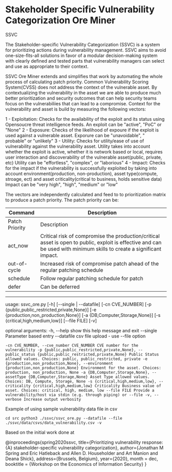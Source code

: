 Stakeholder Specific Vulnerability Categorization Ore Miner
========================

SSVC

The Stakeholder-specific Vulnerability Categorization (SSVC) is a system for prioritizing actions during vulnerability
management. SSVC aims to avoid one-size-fits-all solutions in favor of a modular decision-making system with clearly
defined and tested parts that vulnerability managers can select and use as appropriate to their context.

SSVC Ore Miner extends and simplifies that work by automating the whole process of calculating patch priority. Common
Vulnerability Scoring System(CVSS) does not address the context of the vulnerable asset. By contextualizing the
vulnerability in the asset we are able to produce much better prioritization and security outcomes that can help
security teams focus on the vulnerabiliies that can lead to a compromise. Context for the vulnerability and asset is
build by measuring the following vectors:

1 - Exploitation:
Checks for the availability of the exploit and its status using Opensoucre threat intelligence feeds. An exploit can
be "active", "PoC" or "None"
2 - Exposure:
Checks of the likelihood of expoure if the exploit is used against a vulnerable asset. Exporure can be "unavoidable", "
probable" or "unlikely"
3 - Utility:
Checks for utility/ease of use of vulnerability against the vulnerability asset. Utility takes into account whether the
exploit is active, whether it is network based or local, requires user interaction and discoverability of the vulnerable
asset(public, private, etc)
Utility can be "effortless", "complex", or "laborious"
4 - Impact:
Checks for the impact if the vulnerability is successfully exploited by taking into account environment(production,
non-production), asset type(compute, stroage, ect) and asset criticality(critical to business, holds sensitive data)
Impact can be "very high", "high", "medium" or "low"

The vectors are independently calculated and feed to to prioritization matrix to produce a patch priority. The patch
priority can be:

| Command | Description |
| --- | --- |
| Patch Priority | Description |
| act_now | Critical risk of compromise the production/critical asset is open to public, exploit is effective and can be used with minimum skills to create a significant impact.|
| out-of-cycle | Increased risk of compromise patch ahead of the regular patching schedule |
| schedule | Follow regular patching schedule for patch |
| defer | Can be deferred |

---------------

usage:
ssvc_ore.py [-h] [--single | --datafile] [-cn CVE_NUMBER] [-p {public,public_restricted,private,None}] [-e {production,non_production,None}]
[-a {DB,Computer,Storage,None}] [-s {critical,high,medium,low}] [--file FILE] [-v]

optional arguments:
-h, --help show this help message and exit --single Parameter based entry --datafile csv file upload - use --file option

`-cn CVE_NUMBER, --cve_number CVE_NUMBER CVE number for the vulnerability -p {public,public_restricted,private,None}, --public_status {public,public_restricted,private,None} Public Status allowed values. Choices: public, public_restricted, private -e {production,non_production,None}, --environment {production,non_production,None} Environment for the asset. Choices: production, non_production, None -a {DB,Computer,Storage,None}, --assetType {DB,Computer,Storage,None} Asset Type allowed values. Choices: DB, Compute, Storage, None -s {critical,high,medium,low}, --criticality {critical,high,medium,low} Criticality Business value of asset. Choices: critical, high, medium, low --file FILE Provide a vulnerability/host via stdin (e.g. through piping) or --file -v, --verbose Increase output verbosity`

Example of using sample vulnerability data file in csv

`cd src python3 ./ssvc/ssvc_ore.py --datafile --file ./ssvc/data/csvs/data_vulnerability.csv -v`

Based on the initial work done at

@inproceedings{spring2020ssvc, title={Prioritizing vulnerability response: {A} stakeholder-specific vulnerability
categorization}, author={Jonathan M Spring and Eric Hatleback and Allen D. Householder and Art Manion and Deana Shick},
address={Brussels, Belgium}, year={2020}, month = dec, booktitle = {Workshop on the Economics of Information Security} }

